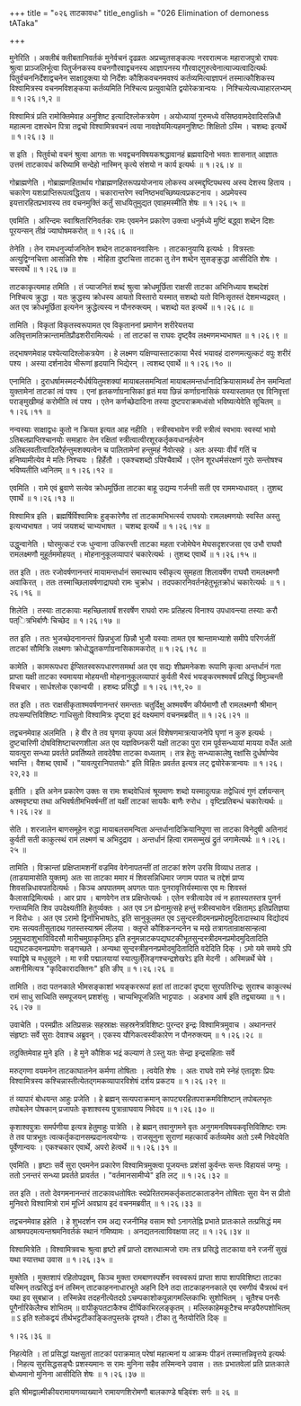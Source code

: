 +++
title = "०२६ ताटकावधः"
title_english = "026 Elimination of demoness tATaka"

+++


मुनेरिति । अक्लीबं क्लीबतानिवर्तकं मुनेर्वचनं दृढव्रतः अप्रच्युतसङ्कल्पः
नरवरात्मजः महाराजपुत्रो राघवः श्रुत्वा प्राञ्जलिर्भूत्वा पितुर्जनकस्य
वचनगौरवाद्वचनस्य आज्ञापनस्य गौरवाद्गुरुत्वेनात्याज्यत्वादित्यर्थः
पितुर्वचननिर्देशाद्वचनेन साक्षादुक्त्या यो निर्देशः कौशिकवचनमवश्यं
कर्तव्यमित्याज्ञापनं तस्मात्कौशिकस्य विश्वामित्रस्य वचनमविशङ्कया
कर्तव्यमिति निश्चित्य प्रत्युवाचेति द्वयोरेकत्रान्वयः ।
निश्चित्येत्यध्याहारलभ्यम्  ॥  १।२६।१,२  ॥   

  

विश्वामित्रं प्रति रामोक्तिमेवाह अनुशिष्ट इत्यादिश्लोकत्रयेण ।
अयोध्यायां गुरुमध्ये वसिष्ठवामदेवादिसन्निधौ महात्मना दशरथेन पित्रा
तद्वचो विश्वामित्रवचनं त्वया नावज्ञेयमित्यहमनुशिष्टः शिक्षितो ऽस्मि ।
चशब्दः इत्यर्थे  ॥  १।२६।३  ॥   

  

स इति । पितुर्वचो वचनं श्रुत्वा आगतः सः भवद्वचनविषयकश्रद्धावानहं
ब्रह्मवादिनो भवतः शासनात् आज्ञातः उत्तमं ताटकावधं करिष्यामि सन्देहो
नास्मिन् कृत्ये संशयो न कार्य इत्यर्थः  ॥  १।२६।४  ॥   

  

गोब्राह्मणेति । गोब्राह्मणहितार्थाय गोब्राह्मणहितरूपप्रयोजनाय लोकस्य
अस्मद्दृष्टिपथस्य अस्य देशस्य हिताय । चकारेण यशःप्राप्तिरूपत्वद्धिताय ।
चकारान्तरेण स्वनिष्ठभवच्छिष्यत्वप्रकटनाय । अप्रमेयस्य
इयत्तारहितप्रभावस्य तव वचनमुक्तिं कर्तुं साधयितुमुद्यत एवाहमस्मीति शेषः
 ॥  १।२६।५  ॥   

  

एवमिति । अरिन्दमः स्वाश्रितारिनिवर्तकः रामः एवमनेन प्रकारेण उक्त्वा
धनुर्मध्ये मुष्टिं बद्ध्वा शब्देन दिशः पूरयन्सन् तीव्रं ज्याघोषमकरोत्  ॥ 
१।२६।६  ॥   

  

तेनेति । तेन रामधनुर्ज्याजनितेन शब्देन ताटकावनवासिनः । ताटकानुयायि
इत्यर्थः । वित्रस्ताः अत्युद्विग्नचित्ता आसन्निति शेषः । मोहिता
दुष्टचित्ता ताटका तु तेन शब्देन सुसङ्क्रुद्धा आसीदिति शेषः । चस्त्वर्थे
 ॥  १।२६।७  ॥   

  

ताटकाकृत्यमाह तमिति । तं ज्याजनितं शब्दं श्रुत्वा क्रोधमूर्छिता राक्षसी
ताटका अभिनिध्याय शब्ददेशं निश्चित्य क्रुद्धा । यतः क्रुद्धस्य क्रोधस्य
आयतो विस्तारो यस्मात् सशब्दो यतो विनिःसृतस्तं देशमभ्यद्रवत् । अत एव
क्रोधमूर्छिता इत्यनेन क्रुद्धेत्यस्य न पौनरुक्त्यम् । चशब्दो यत इत्यर्थे
 ॥  १।२६।८  ॥   

  

तामिति । विकृतां विकृतस्वरूपामत एव विकृताननां प्रमाणेन शरीरेयत्तया
अतिवृत्तामतिक्रान्तामतिप्रौढशरीरामित्यर्थः । तां ताटकां स राघवः
दृष्ट्वैव लक्ष्मणमभ्यभाषत  ॥  १।२६।९  ॥   

  

तद्भाषणमेवाह पश्येत्यादिश्लोकत्रयेण । हे लक्ष्मण यक्षिण्यास्ताटकाया
भैरवं भयावहं दारुणमत्युत्कटं वपुः शरीरं पश्य । अस्या दर्शनादेव भीरूणां
हृदयानि भिद्येरन् । त्वशब्द एवार्थे  ॥  १।२६।१०  ॥   

  

एनामिति । दुराधर्षामस्मदन्यैर्धर्षयितुमशक्यां मायाबलसमन्वितां
मायाबलमन्तर्धानादिक्रियासामर्थ्यं तेन समन्वितां युक्तामेनां ताटकां त्वं
पश्य । एनां हृतकर्णाग्रनासिकां हृतं मया छिन्नं कर्णाग्रनासिकं
यस्यास्तामत एव विनिवृत्तां पराङ्मुखीमहं करोमीति त्वं पश्य । एतेन
कर्णच्छेदादिना तस्या दुष्टपराक्रमध्वंसो भविष्यत्येवेति सूचितम्  ॥ 
१।२६।११  ॥   

  

नन्वस्याः साक्षाद्वधः कुतो न क्रियत इत्यत आह नहीति । स्त्रीस्वभावेन
स्त्री स्त्रीत्वं स्वभावः स्वस्यां भावो ऽतिबलप्राप्तिश्चानयोः समाहारः
तेन रक्षितां स्त्रीत्वात्वीरशूरकर्तृकवधानर्हत्वेन
अतिबलवतीत्वादितरैर्हन्तुमशक्यत्वेन च पालितामेनां हन्तुमहं नैवोत्सहे ।
अतः अस्याः वीर्यं गतिं च हनिष्यामीत्येव मे मतिः निश्चयः । हिर्हेतौ ।
एकश्चशब्दो ऽपिश्चैवार्थे । एतेन शूरधर्मसंरक्षणं गुरोः सन्तोषश्च
भविष्यतीति ध्वनितम्  ॥  १।२६।१२  ॥   

  

एवमिति । रामे एवं ब्रुवाणे सत्येव क्रोधमूर्छिता ताटका बाहू उद्यम्य
गर्जन्ती सती एव राममभ्यधावत् । तुशब्द एवार्थे  ॥  १।२६।१३  ॥   

  

विश्वामित्र इति । ब्रह्मर्षिर्विश्वामित्रः हुङ्कारेणैव तां
ताटकामभिभर्त्स्य राघवयोः रामलक्ष्मणयोः स्वस्ति अस्तु इत्यभ्यभाषत । जयं
जयशब्दं चाभ्यभाषत । चशब्द इत्यर्थे  ॥  १।२६।१४  ॥   

  

उद्धुन्वानेति । घोरमुत्कटं रजः धुन्वाना उत्किरन्ती ताटका महता रजोमेघेन
मेघसदृशरजसा एव उभौ राघवौ रामलक्ष्मणौ मुहूर्तममोहयत् । मोहनानुकूलव्यापारं
चकारेत्यर्थः । तुशब्द एवार्थे  ॥  १।२६।१५  ॥   

  

तत इति । ततः रजोवर्षणानन्तरं मायामन्तर्धानं समास्थाय स्वीकृत्य सुमहता
शिलावर्षेण राघवौ रामलक्ष्मणौ अवाकिरत् । ततः तस्माच्छिलावर्षणाद्राघवो
रामः चुक्रोध । तदपकारनिवर्तनहेतुभूतक्रोधं चकारेत्यर्थः  ॥  १।२६।१६  ॥   

  

शिलेति । तस्याः ताटकायाः महच्छिलावर्षं शरवर्षेण राघवो रामः प्रतिहत्य
विनाश्य उपधावन्त्या तस्याः करौ पत्ित्रभिर्बाणैः चिच्छेद  ॥  १।२६।१७  ॥   

  

तत इति । ततः भुजच्छेदनानन्तरं छिन्नभुजां छिन्नौ भुजौ यस्याः तामत एव
श्रान्तामभ्याशे समीपे परिगर्जतीं ताटकां सौमित्रिः लक्ष्मणः
क्रोधोद्धृतकर्णाग्रनासिकामकरोत्  ॥  १।२६।१८  ॥   

  

कामेति । कामरूपधरा ईप्सितस्वरूपधारणसमर्था अत एव सद्यः शीघ्रमनेकशः रूपाणि
कृत्वा अन्तर्धानं गता प्राप्ता यक्षी ताटका स्वमायया मोहयन्ती
मोहनानुकूलव्यापारं कुर्वती भैरवं भयङ्करमश्मवर्षं प्रसिद्धं विमुञ्चन्ती
विचचार । सार्धश्लोक एकान्वयी । हशब्दः प्रसिद्धौ  ॥  १।२६।१९,२०  ॥   

  

तत इति । ततः राक्षसीकृताश्मवर्षणानन्तरं समन्ततः चतुर्दिक्षु अश्मवर्षेण
कीर्यमाणौ तौ रामलक्ष्मणौ श्रीमान् तपःसम्पत्तिविशिष्टः गाधिसुतो
विश्वामित्रः दृष्ट्वा इदं वक्ष्यमाणं वचनमब्रवीत्  ॥  १।२६।२१  ॥   

  

तद्वचनमेवाह अलमिति । हे वीर ते तव घृणया कृपया अलं विशेषणमात्रत्याजनेपि
घृणां न कुरु इत्यर्थः । दुष्टचारिणी दोषविशिष्टाचरणशीला अत एव
यज्ञविघ्नकरी यक्षी ताटका पुरा राम पूर्वसन्ध्यायां मायया वर्धेत अतो
यावत्पुरा सन्ध्या प्रवर्तते प्रवर्तिष्यते तावदेवैषा ताटका वध्यताम् ।
तत्र हेतुः सन्ध्याकालेषु रक्षांसि दुर्धर्षाण्येव भवन्ति । वैशब्द एवार्थे
। "यावत्पुरानिपातयोः" इति विहितः प्रवर्तत इत्यत्र लट् द्वयोरेकत्रान्वयः
 ॥  १।२६।२२,२३  ॥   

  

इतीति । इति अनेन प्रकारेण उक्तः स रामः शब्दवेधित्वं श्रूयमाणः शब्दो
यस्मादुत्पन्नः तद्वेधित्वं गुणं दर्शयन्सन् अश्मवृष्ट्या तथा
अभिवर्षतीमभिवर्षन्तीं तां यक्षीं ताटकां सायकैः बाणैः रुरोध ।
वृष्टिप्रतिबन्धं चकारेत्यर्थः  ॥  १।२६।२४  ॥   

  

सेति । शरजालेन बाणसमूहेन रुद्धा मायाबलसमन्विता अन्तर्धानादिक्रियानिपुणा
सा ताटका विनेदुषी अतिनादं कुर्वती सती काकुत्स्थं रामं लक्ष्मणं च
अभिदुद्राव । अन्तर्धानं हित्वा रामसम्मुखं द्रुतं जगामेत्यर्थः  ॥  १।२६।२५
 ॥   

  

तामिति । विक्रान्तां प्रक्षिप्तामशनीं वज्रमिव वेगेनापतन्तीं तां ताटकां
शरेण उरसि विव्याध तताड । (ताडयामासेति युक्तम्) अतः सा ताटका ममार मं
शिवसन्निधिमार जगाम पपात च तद्देशं प्राप्य शिवसन्निधावपतदित्यर्थः । किञ्च
अपपातमम् अपगतः पातः पुनरावृत्तिर्यस्मात्स एव मः शिवस्तं
कैलासाद्रिमित्यर्थः । आर प्राप । बाणवेगेन तत्र प्रक्षिप्तेत्यर्थः । एतेन
स्त्रीत्वादेव त्वं न हतास्यतस्तत्र पुनर्न गन्तव्यमिति शिव उपदेक्ष्यतीति
हेतुर्व्यक्तः । अत एव ऽन ह्येनामुत्सहे हन्तुं स्त्रीस्वभावेन रक्षिताम्ऽ
इतिप्रतिज्ञया न विरोधः । अत एव ऽरामो द्विर्नाभिभाषतेऽ, इति सानुकूलमत एव
ऽसुन्दस्त्रीदमनप्रमोदमुदितादास्थाय विद्योदयं रामः सत्यवतीसुतादथ
गतस्तस्याश्रमं लीलया । क्लृप्ते कौशिकनन्दनेन च मखे
तत्रागतान्राक्षसान्हत्वा ऽमूमुचदाशुभाविविदसौ मारीचमुग्राकृतिम्ऽ इति
हनुमन्नाटकपद्यघटकीभूतसुन्दस्त्रीदमनप्रमोदमुदितादिति पद्यघटकदमनप्रयोगः
सङ्गच्छते । अन्यथा सुन्दस्त्रीहननप्रमोदमुदितादिति वदेदिति दिक् । ऽमो यमे
समये ऽपि स्याद्विषे च मधुसूदने । मा स्त्री पद्मालयायां
स्यात्पुल्ँलिङ्गश्चन्द्रशेखरेऽ इति मेदनी । अस्मिन्नर्थे चेवे ।
अशनीमित्यत्र "कृदिकारादक्तिनः" इति ङीप्  ॥  १।२६।२६  ॥   

  

तामिति । तदा पतनकाले भीमसङ्काशां भयङ्कररूपां हतां तां ताटकां दृष्ट्वा
सुरपतिरिन्द्रः सुराश्च काकुत्स्थं रामं साधु साध्विति समपूजयन् प्रशशंसुः
। चाप्यभिपूजन्निति भाट्टपाठः । अडभाव आर्ष इति तद्व्याख्या  ॥  १।२६।२७
 ॥   

  

उवाचेति । परमप्रीतः अतिप्रसन्नः सहस्राक्षः सहस्रनेत्रविशिष्टः पुरन्दर
इन्द्रः विश्वामित्रमुवाच । अथानन्तरं संहृष्टाः सर्वे सुराः देवाश्च
अब्रुवन् । एकस्य यौगिकत्वस्वीकारेण न पौनरुक्त्यम्  ॥  १।२६।२८  ॥   

  

तदुक्तिमेवाह मुने इति । हे मुने कौशिक भद्रं कल्याणं ते ऽस्तु यतः
सेन्द्रा इन्द्रसहिताः सर्वे  

मरुद्गणा वयमनेन ताटकाघातनेन कर्मणा तोषिताः । त्वयेति शेषः । अतः राघवे
रामे स्नेहं एतादृशः प्रियः विश्वामित्रस्य
कश्चिन्नास्तीत्येतद्गमकव्यापारविशेषं दर्शय प्रकटय  ॥  १।२६।२९  ॥   

  

तं व्यापारं बोधयन्त आहुः प्रजेति । हे ब्रह्मन् सत्यपराक्रमान्
कापट्यरहितपराक्रमविशिष्टान् तपोबलभृतः तपोबलेन पोषकान् प्रजापतेः
कृशाश्वस्य पुत्रान्राघवाय निवेदय  ॥  १।२६।३०  ॥   

  

कृशाश्वपुत्राः समर्पणीया इत्यत्र हेतुमाहुः पात्रेति । हे ब्रह्मन्
तवानुगमने वृतः अनुगमनविषयकवृत्तिविशिष्टः रामः ते तव पात्रभूतः
त्वत्कर्तृकदानसम्प्रदानत्वयोग्यः । राजसूनुना सुराणां महत्कार्यं
कर्तव्यमेव अतो ऽस्मै निवेदयेति पूर्वेणान्वयः । एकश्चकार एवार्थे, अपरो
हेत्वर्थे  ॥  १।२६।३१  ॥   

  

एवमिति । हृष्टाः सर्वे सुरा एवमनेन प्रकारेण विश्वामित्रमुक्त्वा पूजयन्तः
प्रशंसां कुर्वन्तः सन्तः विहायसं जग्मुः । ततो ऽनन्तरं सन्ध्या प्रवर्तते
प्रावर्तत । "वर्तमानसामीप्ये" इति लट्  ॥  १।२६।३२  ॥   

  

तत इति । ततो देवगमनानन्तरं ताटकावधतोषितः स्वप्रेरितरामकर्तृकताटकाताडनेन
तोषिताः सुरा येन स प्रीतो मुनिवरो विश्वामित्रो रामं मूर्ध्नि अवघ्राय इदं
वचनमब्रवीत्  ॥  १।२६।३३  ॥   

  

तद्वचनमेवाह इहेति । हे शुभदर्शन राम अद्य रजनीमिह वसाम श्वो ऽनागतेह्नि
प्रभाते प्रातःकाले तत्प्रसिद्धं मम आश्रमपदमत्यन्तश्रमनिवर्तकं स्थानं
गमिष्यामः । अनद्यतनत्वाविवक्षया लट्  ॥  १।२६।३४  ॥   

  

विश्वामित्रेति । विश्वामित्रवचः श्रुत्वा हृष्टो हर्षं प्राप्तो
दशरथात्मजो रामः तत्र प्रसिद्धे ताटकाया वने रजनीं सुखं यथा स्यात्तथा उवास
 ॥  १।२६।३५  ॥   

  

मुक्तेति । मुक्तशापं रहितोपद्रवम्, किञ्च मुक्ता रामबाणस्पर्शेन
स्वस्वरूपं प्राप्ता शापा शापविशिष्टा ताटका यस्मिन् तत्प्रसिद्धं वनं
तस्मिन् ताटकाहननाधारभूते अहनि दिने तदा ताटकाहननकाले एव रमणीयं चैत्ररथं
वनं यथा इव सुबभ्राज । तस्मिन्नेव तदहनीत्येतदग्रे
ऽचम्पकाशोकपुन्नागमल्लिकाभिः सुशोभितम् । चूतैश्च पनसैः पूगैर्नारिकेलैश्च
शोभितम्  ॥  वापीकूपतटाकैश्च दीर्घिकाभिरलङ्कृतम् । मल्लिकाहेमकूटैश्च
मण्डपैरुपशोभितम्  ॥ ऽ इति श्लोकद्वयं तीर्थभट्टटीकाङ्कितपुस्तके दृश्यते।
टीका तु नैतयोरिति दिक्  ॥   

१।२६।३६  ॥   

निहत्येति । तां प्रसिद्धां यक्षसुतां ताटकां पराक्रमात् परेषां महात्मनां
य आक्रमः पीडनं तस्मात्तन्निवृत्तये इत्यर्थः । निहत्य सुरसिद्धसङ्घैः
प्रशस्यमानः स रामः मुनिना सहैव तस्मिन्वने उवास । ततः प्रभातवेलां प्रति
प्रातःकाले बोध्यमानो मुनिना आसीदिति शेषः  ॥  १।२६।३७  ॥   

  

इति श्रीमद्वाल्मीकीयरामायणव्याख्याने रामायणशिरोमणौ बालकाण्डे षड्विंशः
सर्गः  ॥  २६  ॥   

  

  


